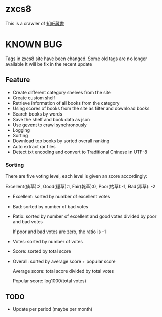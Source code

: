 # zxcs8
This is a crawler of [知軒藏書](http://www.zxcs8.com/map.html)

# KNOWN BUG
Tags in zxcs8 site have been changed. Some old tags are no longer available
It will be fix in the recent update

## Feature
* Create different category shelves from the site
* Create custom shelf
* Retrieve information of all books from the category
* Using scores of books from the site as filter and download books
* Search books by words
* Save the shelf and book data as json
* Use [gevent](http://www.gevent.org/) to crawl synchronously
* Logging
* Sorting
* Download top books by sorted overall ranking
* Auto extract rar files
* Detect txt encoding and convert to Traditional Chinese in UTF-8

### Sorting
There are five voting level, each level is given an score accordingly:

Excellent(仙草):2, Good(糧草):1, Fair(乾草):0, Poor(枯草):-1, Bad(毒草): -2

* Excellent: sorted by number of excellent votes

* Bad: sorted by number of bad votes

* Ratio: sorted by number of excellent and good votes divided by poor and bad votes

  If poor and bad votes are zero, the ratio is -1

* Votes: sorted by number of votes

* Score: sorted by total score

* Overall: sorted by average score + popular score

  Average score: total score divided by total votes
  
  Popular score: log1000(total votes)
## TODO
* Update per period (maybe per month)
